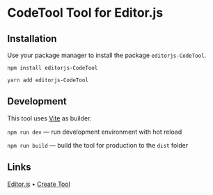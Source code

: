 # CodeTool Tool for Editor.js

## Installation

Use your package manager to install the package `editorjs-CodeTool`.

```
npm install editorjs-CodeTool

yarn add editorjs-CodeTool
```

## Development

This tool uses [Vite](https://vitejs.dev/) as builder.

`npm run dev` — run development environment with hot reload

`npm run build` — build the tool for production to the `dist` folder

## Links

[Editor.js](https://editorjs.io) • [Create Tool](https://github.com/editor-js/create-tool)